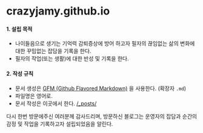 # crazyjamy.github.io


#### 1. 설립 목적

+ 나이들음으로 생기는 기억력 감퇴증상에 방어 하고자 필자의 끊임없는 삶의 변화에 대한 꾸밈없는 잡담을 기록을 한다. 
+ 필자의 작업(또는 생활)에 대한 반성 및 기록을 한다.

#### 2. 작성 규칙
+ 문서 생성은 [GFM (Github Flavored Markdown)](https://help.github.com/articles/github-flavored-markdown/) 을 사용한다. (확장자 `.md`)
+ 파일명은 영어로.
+ 문서 작성은 이곳에서 한다. [/_posts/](/_posts/)


다시 한번 방문에주신 여러분께 감사드리며, 
방문하신 블로그는 운영자의 잡담과 순간의 감정 및 작업을 기록하고자 설립되었음을 알린다.
